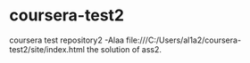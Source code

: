 # coursera-test2
coursera test repository2 -Alaa
file:///C:/Users/al1a2/coursera-test2/site/index.html
the solution of ass2.

